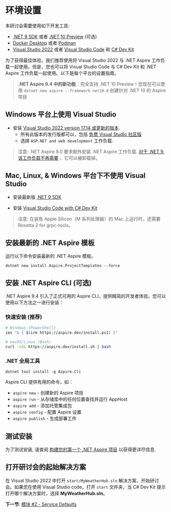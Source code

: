 # 环境设置

本研讨会需要使用如下开发工具:

- [.NET 9 SDK](https://get.dot.net/9) 或者 [.NET 10 Preview](https://get.dot.net/10) (可选)
- [Docker Desktop](https://docs.docker.com/engine/install/) 或者 [Podman](https://podman.io/getting-started/installation)
- [Visual Studio 2022](https://visualstudio.microsoft.com/vs/) 或者 [Visual Studio Code](https://code.visualstudio.com/) 和 [C# Dev Kit](https://code.visualstudio.com/docs/csharp/get-started)

为了获得最佳体验，我们推荐使用将 Visual Studio 2022 与 .NET Aspire 工作负载一起使用。但是，您也可以将 Visual Studio Code 与 C# Dev Kit 和 .NET Aspire 工作负载一起使用。以下是每个平台的设置指南。

> **.NET Aspire 9.4 中的新功能**：完全支持 .NET 10 Preview！您现在可以使用 `dotnet new aspire --framework net10.0` 创建针对 .NET 10 的 Aspire 项目

## Windows 平台上使用 Visual Studio

- 安装 [Visual Studio 2022 version 17.14 或更新的版本](https://visualstudio.microsoft.com/vs/).
  - 所有此版本的发行版都可以，包括 [免费 Visual Studio 社区版](https://visualstudio.microsoft.com/free-developer-offers/)
  - 选择 `ASP.NET and web development` 工作负载.

> 注意: .NET Aspire 8.0 要求额外安装 .NET Aspire 工作负载. [对于 .NET 9, 该工作负载不再需要](https://learn.microsoft.com/en-us/dotnet/aspire/get-started/upgrade-to-aspire-9?pivots=visual-studio) ，它可以被卸载掉。

## Mac, Linux, & Windows 平台下不使用 Visual Studio

- 安装最新版 [.NET 9 SDK](https://get.dot.net/9?cid=eshop)

- 安装 [Visual Studio Code with C# Dev Kit](https://code.visualstudio.com/docs/csharp/get-started)

> 注意: 在装有 Apple Silicon（M 系列处理器）的 Mac 上运行时，还需要 Rosetta 2 for grpc-tools。

## 安装最新的 .NET Aspire 模板

运行以下命令安装最新的 .NET Aspire 模板。

```cli
dotnet new install Aspire.ProjectTemplates --force
```

## 安装 .NET Aspire CLI (可选)

.NET Aspire 9.4 引入了正式可用的 Aspire CLI，提供精简的开发者体验。您可以使用以下方法之一进行安装：

### 快速安装 (推荐)

```bash
# Windows (PowerShell)
iex "& { $(irm https://aspire.dev/install.ps1) }"

# macOS/Linux (Bash)
curl -sSL https://aspire.dev/install.sh | bash
```

### .NET 全局工具

```cli
dotnet tool install -g Aspire.Cli
```

Aspire CLI 提供有用的命令，如：

- `aspire new` - 创建新的 Aspire 项目
- `aspire run` - 从存储库中的任何位置查找并运行 AppHost
- `aspire add` - 添加托管集成包
- `aspire config` - 配置 Aspire 设置
- `aspire publish` - 生成部署工件

## 测试安装

为了测试安装, 请查阅 [构建您的第一个 .NET Aspire 项目](https://learn.microsoft.com/dotnet/aspire/get-started/build-your-first-aspire-app) 以获得更详尽信息.

## 打开研讨会的起始解决方案

在 Visual Studio 2022 中打开 `start/MyWeatherHub.sln` 解决方案，开始研讨会。如果您在使用 Visual Studio code，打开 `start` 文件夹，当 C# Dev Kit 提示打开哪个解决方案时，选择 **MyWeatherHub.sln**。

**下一节**: [模块 #2 - Service Defaults](../Lesson-02-ServiceDefaults/README.md)
